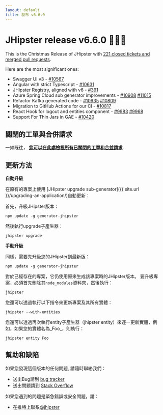 ```yaml
---
layout: default
title: 發布 v6.6.0
---
```


JHipster release v6.6.0 🎅🎁🎄
==================

This is the Christmas Release of JHipster with [221 closed tickets and merged pull requests](https://github.com/jhipster/generator-jhipster/issues?q=milestone%3A6.6.0+is%3Aclosed).

Here are the most significant ones:

- Swagger UI v3 - [#10567](https://github.com/jhipster/generator-jhipster/pull/10567)
- Angular with strict Typescript - [#10631](https://github.com/jhipster/generator-jhipster/issues/10631)
- JHipster Registry, aligned with v6 - [#391](https://github.com/jhipster/jhipster-registry/issues/391)
- Azure Spring Cloud sub generator improvements - [#10908](https://github.com/jhipster/generator-jhipster/pull/10908) [#11015](https://github.com/jhipster/generator-jhipster/pull/11015)
- Refactor Kafka generated code - [#10935](https://github.com/jhipster/generator-jhipster/pull/10935) [#10809](https://github.com/jhipster/generator-jhipster/pull/10809)
- Migration to GitHub Actions for our CI - [#10817](https://github.com/jhipster/generator-jhipster/issues/10817)
- React Hook for logout and entities component - [#9983](https://github.com/jhipster/generator-jhipster/pull/9983) [#9968](https://github.com/jhipster/generator-jhipster/pull/9968)
- Support For Thin Jars in GAE - [#10420](https://github.com/jhipster/generator-jhipster/pull/10420)


關閉的工單與合併請求
------------
一如既往， __[您可以在此處檢視所有已關閉的工單和合並請求](https://github.com/jhipster/generator-jhipster/issues?q=milestone%3A6.6.0+is%3Aclosed)__.

更新方法
------------

**自動升級**

在原有的專案上使用 [JHipster upgrade sub-generator]({{ site.url }}/upgrading-an-application/)自動更新：

首先，升級JHipster版本：

```
npm update -g generator-jhipster
```

然後執行upgrade子產生器：

```
jhipster upgrade
```

**手動升級**

同樣，需要先升級您的JHipster到最新版：

```
npm update -g generator-jhipster
```

對於已經存在的專案，它仍使用原來生成該專案時的JHipster版本。
要升級專案，必須首先刪除其`node_modules`資料夾，然後執行：

```
jhipster
```

您還可以透過執行以下指令來更新專案及其所有實體：

```
jhipster --with-entities
```

您還可以透過再次執行entity子產生器（jhipster entity）來逐一更新實體，例如，如果您的實體名為_Foo_，則執行：

```
jhipster entity Foo
```

幫助和缺陷
--------------

如果您發現這個版本的任何問題, 請隨時聯絡我們：

- 送出Bug請到 [bug tracker](https://github.com/jhipster/generator-jhipster/issues?state=open)
- 送出問題請到 [Stack Overflow](http://stackoverflow.com/tags/jhipster/info)

如果您遇到的問題是緊急錯誤或安全問題，請：

- 在推特上聯系[@jhipster](https://twitter.com/jhipster)
